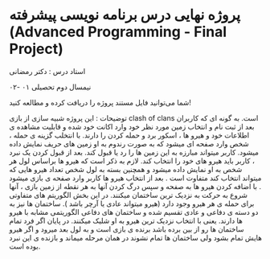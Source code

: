 # پروژه نهایی درس برنامه نویسی پیشرفته (Advanced Programming - Final Project)

استاد درس : دکتر رمضانی 

 نیمسال دوم تحصیلی ۰۱ -۰۲

شما می‌توانید فایل مستند پروژه را دریافت کرده و مطالعه کنید!

توضیحات : این پروژه شبیه سازی از بازی clash of clans است. به گونه ای که کاربران بعد از ثبت نام و انتخاب زمین مورد نظر خود وارد اکانت خود شده و قابلیت مشاهده ی اطلاعات خود و هیرو ها ، اسکور برد و حمله کردن را دارند. با انتخلب گزینه ی حمله ، شخص وارد صفحه ای میشود که به صورت رندوم به او زمین های حریف نمایش داده میشود. کاربر میتواند مبارزه به این زمین ها را رد یا قبول کند. بعد از قبول کردن یک نبرد ، کاربر باید هیرو های خود را انتخاب کند. لازم به ذکر است که هیرو ها براساس لول هر شخص به او نمایش داده میشود و همچنین بسته به لول شخص تعداد هیرو هایی که میتواند انتخاب کند متفاوت است . بعد از انتخاب هیرو ها کاربر وارد صفحه ی بازی میشود . با اضافه کردن هیرو ها به صفحه و سپس درگ کردن آنها به هر نقطه از زمین بازی ، آنها شروع به حرکت به نزدیک ترین ساختمان میکنند. در این بخش الگوریتم های متفاوتی برای حمله ی هر هیرو وجود دارد (هیرو میتواند عادی یا آرچر باشد ). ساختمان ها نیز به دو دسته ی دفاعی و عادی تقسیم شده و ساختمان های دفاعی الگوریتمی مشابه با هیرو ها دارند. یعنی با انتخاب نزدیک ترین هیرو به او شلیک میکنند. در پایان اگر فرد تمام ساختمان ها رو از بین برده باشد برنده ی بازی است و به لول بعد میرود و اگر هیرو هایش تمام بشود ولی ساختمان ها تمام نشوند در همان مرحله میماند و بازنده ی این نبرد بوده است.

